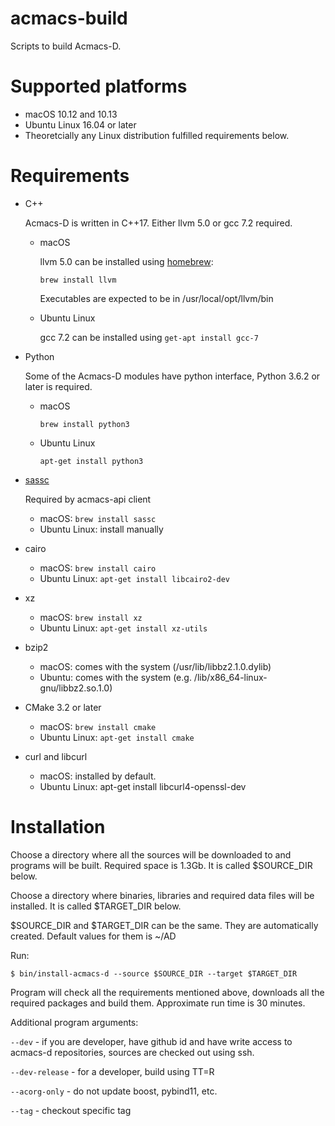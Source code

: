 # acmacs-build

Scripts to build Acmacs-D.

# Supported platforms

 - macOS 10.12 and 10.13
 - Ubuntu Linux 16.04 or later
 - Theoretcially any Linux distribution fulfilled requirements below.

# Requirements

- C++

  Acmacs-D is written in C++17. Either llvm 5.0 or gcc 7.2 required.

  * macOS

     llvm 5.0 can be installed using [homebrew](https://brew.sh):

     `brew install llvm`

     Executables are expected to be in /usr/local/opt/llvm/bin

  * Ubuntu Linux

    gcc 7.2 can be installed using `get-apt install gcc-7`

- Python

  Some of the Acmacs-D modules have python interface, Python 3.6.2 or later is required.

  * macOS

    `brew install python3`

  * Ubuntu Linux

    `apt-get install python3`

- [sassc](https://github.com/sass/sassc)

  Required by acmacs-api client

  * macOS: `brew install sassc`
  * Ubuntu Linux: install manually

- cairo

  * macOS: `brew install cairo`
  * Ubuntu Linux: `apt-get install libcairo2-dev`

- xz

  * macOS: `brew install xz`
  * Ubuntu Linux: `apt-get install xz-utils`

- bzip2

  * macOS: comes with the system (/usr/lib/libbz2.1.0.dylib)
  * Ubuntu: comes with the system (e.g. /lib/x86_64-linux-gnu/libbz2.so.1.0)

- CMake 3.2 or later

  * macOS: `brew install cmake`
  * Ubuntu Linux: `apt-get install cmake`

- curl and libcurl

  * macOS: installed by default.
  * Ubuntu Linux: apt-get install libcurl4-openssl-dev

# Installation

Choose a directory where all the sources will be downloaded to and
programs will be built. Required space is 1.3Gb. It is called
\$SOURCE_DIR below.

Choose a directory where binaries, libraries and required data files
will be installed. It is called \$TARGET_DIR below.

\$SOURCE_DIR and \$TARGET_DIR can be the same. They are automatically created. Default values for them is ~/AD

Run:

`$ bin/install-acmacs-d --source $SOURCE_DIR --target $TARGET_DIR`

Program will check all the requirements mentioned above, downloads all
the required packages and build them. Approximate run time is 30
minutes.

Additional program arguments:

`--dev` - if you are developer, have github id and have write access
to acmacs-d repositories, sources are checked out using ssh.

`--dev-release` - for a developer, build using TT=R

`--acorg-only` - do not update boost, pybind11, etc.

`--tag` -  checkout specific tag
